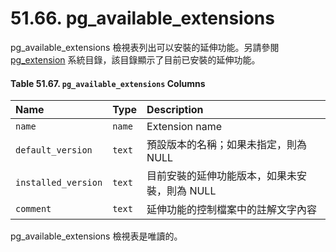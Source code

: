 # 51.66. pg\_available\_extensions

pg\_available\_extensions 檢視表列出可以安裝的延伸功能。另請參閱 [pg\_extension](pg_extension.md) 系統目錄，該目錄顯示了目前已安裝的延伸功能。

#### **Table 51.67. `pg_available_extensions` Columns**

| Name | Type | Description |
| :--- | :--- | :--- |
| `name` | `name` | Extension name |
| `default_version` | `text` | 預設版本的名稱；如果未指定，則為 NULL |
| `installed_version` | `text` | 目前安裝的延伸功能版本，如果未安裝，則為 NULL |
| `comment` | `text` | 延伸功能的控制檔案中的註解文字內容 |

pg\_available\_extensions 檢視表是唯讀的。

